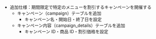 - 追加仕様：期間限定で特定のメニューを割引するキャンペーンを開催する
  - キャンペーン（campaign）テーブルを追加
    - キャンペーン名・開始日・終了日を設定
  - キャンペーン内容（campaign_details）テーブルを追加
    - キャンペーン ID・商品 ID・割引価格を設定
